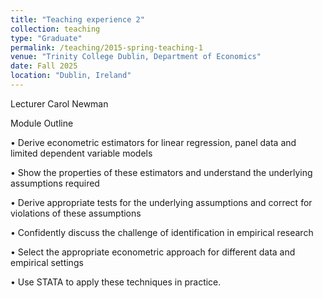 ```yaml
---
title: "Teaching experience 2"
collection: teaching
type: "Graduate"
permalink: /teaching/2015-spring-teaching-1
venue: "Trinity College Dublin, Department of Economics"
date: Fall 2025
location: "Dublin, Ireland"
---
```


Lecturer Carol Newman

Module Outline

• Derive econometric estimators for linear regression, panel data and limited dependent variable models

• Show the properties of these estimators and understand the underlying assumptions required

• Derive appropriate tests for the underlying assumptions and correct for violations of these assumptions

• Confidently discuss the challenge of identification in empirical research

• Select the appropriate econometric approach for different data and empirical settings

• Use STATA to apply these techniques in practice.

